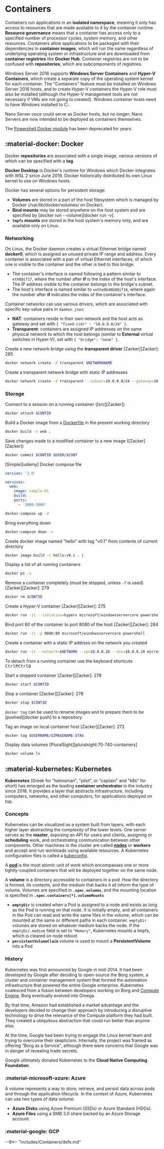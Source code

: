 # Containers

Containers run applications in an **isolated namespace**, meaning it only has access to resources that are made available to it by the container runtime.
**Resource governance** means that a container has access only to a specified number of processor cycles, system memory, and other resources.
Containers allow applications to be packaged with their dependencies in **container images**, which will run the same regardless of underlying operating system or infrastructure and are downloaded from **container registries** like **Docker Hub**.
Container registries are not to be confused with **repositories**, which are subcomponents of registries.

<!-- #region Windows Server -->

Windows Server 2016 supports **Windows Server Containers** and **Hyper-V Containers**, which create a separate copy of the operating system kernel for each container.
The "Containers" feature must be installed on Windows Server 2016 hosts, and to create Hyper-V containers the Hyper-V role must also be installed (although the Hyper-V management tools are not necessary if VMs are not going to created).
Windows container hosts need to have Windows installed to C:.

Nano Server once could serve as Docker hosts, but no longer; Nano Servers are now intended to be deployed as containers themselves.

The [Powershell Docker module](https://github.com/microsoft/Docker-PowerShell "PowerShell for Docker") has been deprecated for years.

<!-- #endregion -->

## :material-docker: Docker

Docker **repositories** are associated with a single image, various versions of which can be specified with a **tag**.

**Docker Desktop** is Docker's runtime for Windows which Docker integrates with WSL 2 since June 2019. 
Docker historically distributed its own Linux kernel to use on Windows hosts.

Docker has several options for persistent storage:

- **Volumes** are stored in a part of the host filesystem which is managed by Docker (/var/lib/docker/volumes/ on Docker).
- **Bind mounts** may be stored anywhere on the host system and are specified by [docker run --volume][docker run -&#118;].
- **`tmpfs` mounts** are stored in the host system's memory only, and are available only on Linux.

### Networking

On Linux, the Docker daemon creates a virtual Ethernet bridge named **docker0**, which is assigned an unused private IP range and address.
Every container is associated with a pair of virtual Ethernet interfaces, of which one is visible to the container and the other is tied to this bridge.

- The container's interface is named following a pattern similar to `eth0@if17`, where the number after **if** is the index of the host's interface.
The IP address visible to the container belongs to the bridge's subnet.
- The host's interface is named similar to `vethe8b40b8@if16`, where again the number after **if** indicates the index of the container's interface.

Container networks can use various drivers, which are associated with specific key-value pairs in `daemon.json`:

- **NAT**: containers reside in their own network and the host acts as gateway and set with `{ "fixed-cidr" : "10.0.0.0/24" }`.
- **Transparent**: containers are assigned IP addresses on the same physical network to which the host belongs (similar to **External** virtual switches in Hyper-V), set with `{ "bridge": "none" }`.

Create a new network bridge using the **transparent driver** [Zacker][Zacker]: 285
```sh
docker network create -d transparent $NETWORKNAME
```
Create a transparent network bridge with static IP addresses
```sh
docker network create -d transparent --subnet=10.0.0.0/24 --gateway=10.0.0.1 $NETWORK
```

### Storage

Connect to a session on a running container ([src][Zacker])
```sh
docker attach $CONTID
```

Build a Docker image from a [Dockerfile](#dockerfile) in the present working directory
```sh
docker build -t web .
```

Save changes made to a modified container to a new image ([Zacker][Zacker])
```sh
docker commit $CONTID $USER/$CONT
```

[Simple][udemy] Docker compose file
```yaml
version: '2.0'

services:
  web:
    image: sample-01
    build: .
    ports:
      - '3000:3000'
```

```sh
docker-compose up -d
```
Bring everything down
```sh
docker-compose down -v
```

Create docker image named "hello" with tag "v0.1" from contents of current directory
```sh
docker image build -t hello:v0.1 . | 
```


Display a list of all running containers
```sh
docker ps -a
```
Remove a container completely (must be stopped, unless `-f` is used) [Zacker][Zacker]: 279
```sh
docker rm $CONTID
```

Create a Hyper-V container [Zacker][Zacker]: 275
```sh
docker run -it --isolation=hyperv microsoft/windowsservercore powershell
```
Bind port 80 of the container to port 8080 of the host [Zacker][Zacker]: 284
```sh
docker run -it -p 8080:80 microsoft/windowsservercore powershell
```
Create a container with a static IP address on the network you created
```sh
docker run -it --network=$NETWORK --ip=10.0.0.16 --dns=10.0.0.10 microsoft/windowsservercore powershell
```
To detach from a running container use the keyboard shortcuts <kbd>Ctrl</kbd><kbd>P</kbd><kbd>Ctrl</kbd><kbd>Q</kbd>


Start a stopped container [Zacker][Zacker]: 278
```sh
docker start $CONTID
```

Stop a container [Zacker][Zacker]: 278
```sh
docker stop $CONTID
```

`docker tag` can be used to rename images and to prepare them to be [pushed][docker push] to a repository.

Tag an image on local container host [Zacker][Zacker]: 272
```sh
docker tag $USERNAME/$IMAGENAME:$TAG
```

Display data volumes [PluralSight][pluralsight:70-740-containers]
```sh
docker volume ls
```

##  :material-kubernetes: Kubernetes

**Kubernetes** (Greek for "helmsman", "pilot", or "captain" and "k8s" for short) has emerged as the leading **container orchestrator** in the industry since 2018. It provides a layer that abstracts infrastructure, including computers, networks, and other computers, for applications deployed on top.

### Concepts

Kubernetes can be visualized as a system built from layers, with each higher layer abstracting the complexity of the lower levels.
One server serves as the **master**, exposing an API for users and clients, assigning or **scheduling** work, and orchestrating communication between other components. 
Other machines in the cluster are called [**nodes**](#node) or **workers** and accept and run workloads using available resources. 
A Kubernetes configuration files is called a [kubeconfig](#kubeconfig).

A [**pod**](#pod) is the most atomic unit of work which encompasses one or more tightly-coupled containers that will be deployed together on the same node.

A **volume** is a directory accessible to containers in a pod.
How the directory is formed, its contents, and the medium that backs it all inform the type of volume.
Volumes are specified in **`.spec.volumes`**, and the mounting location is specified in **`.spec.containers[*].volumeMounts`**

- **`emptyDir`** is created when a Pod is assigned to a node and exists as long as the Pod is running on that node. It is initially empty, and all containers in the Pod can read and write the same files in the volume, which can be mounted at the same or different paths in each container. `emptyDir` volumes are stored on whatever medium backs the node.
If the `emptyDir.medium` field is set to `"Memory"`, Kubernetes mounts a tmpfs, which is cleared on node reboot.
- **`persistentVolumeClaim`**  volume is used to mount a **PersistentVolume** into a Pod

### History

Kubernetes was first announced by Google in mid-2014. 
It had been developed by Google after deciding to open-source the Borg system, a cluster and container management system that formed the automation infrastructure that powered the entire Google enterprise.
Kubernetes coalesced from a fusion between developers working on Borg and [Compute Engine](/Cloud#compute-engine). Borg eventually evolved into Omega.

By that time, Amazon had established a market advantage and the developers decided to change their approach by introducing a disruptive technology to drive the relevance of the Compute platform they had built. 
They created a ubiquitous abstraction that could run better than anyone else.

At the time, Google had been trying to engage the Linux kernel team and trying to overcome their skepticism. 
Internally, the project was framed as offering "Borg as a Service", although there were concerns that Google was in danger of revealing trade secrets.

Google ultimately donated Kubernetes to the **Cloud Native Computing Foundation**.


### :material-microsoft-azure: Azure

A volume represents a way to store, retrieve, and persist data across pods and through the application lifecycle. 
In the context of Azure, Kubernetes can use two types of data volume:

- **Azure Disks** using Azure Premium (SSDs) or Azure Standard (HDDs).
- **Azure Files** using a SMB 3.0 share backed by an Azure Storage account.

### :material-google: GCP

--8<-- "includes/Containers/defs.md"
